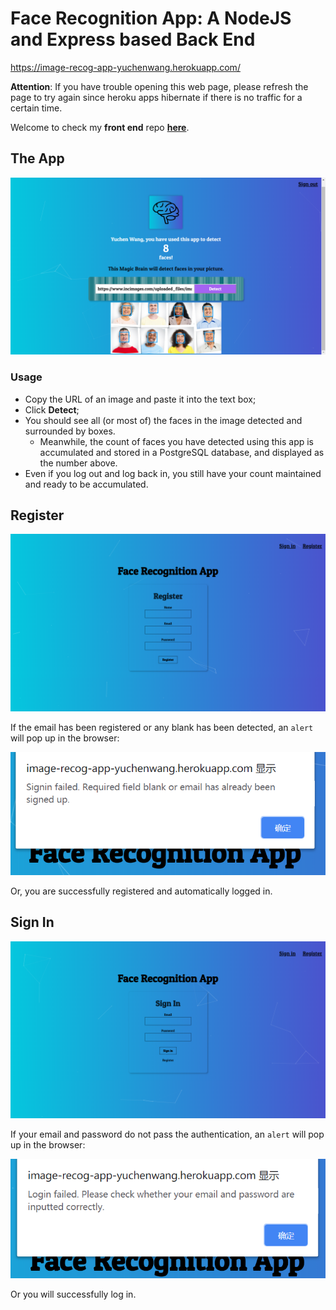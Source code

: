 # Face Recognition App: A NodeJS and Express based Back End

https://image-recog-app-yuchenwang.herokuapp.com/

**Attention**: If you have trouble opening this web page, please refresh the page to try again since heroku apps hibernate if there is no traffic for a certain time.

Welcome to check my **front end** repo [**here**](https://github.com/Yuchen-Wang-SH/Face_Recognition_App_frontend).

## The App
![detection](images/detection.png)
### Usage
- Copy the URL of an image and paste it into the text box;
- Click **Detect**;
- You should see all (or most of) the faces in the image detected and surrounded by boxes.
  - Meanwhile, the count of faces you have detected using this app is accumulated and stored in a PostgreSQL database, and displayed as the number above.
- Even if you log out and log back in, you  still have your count maintained and ready to be accumulated.

## Register
![register](images/register.png)

If the email has been registered or any blank has been detected, an `alert` will pop up in the browser:

![popup](images/popup.png)

Or, you are successfully registered and automatically logged in.

## Sign In
![signin](images/signin.png)

If your email and password do not pass the authentication, an `alert` will pop up in the browser:

![popSignin](images/popSignin.png)

Or you will successfully log in.

